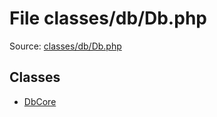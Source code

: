 File classes/db/Db.php
=========

Source: [classes/db/Db.php](https://github.com/PrestaShop/PrestaShop/blob/1.5.0.1/classes/db/Db.php)


Classes
-------

* [DbCore](class.DbCore.md)

